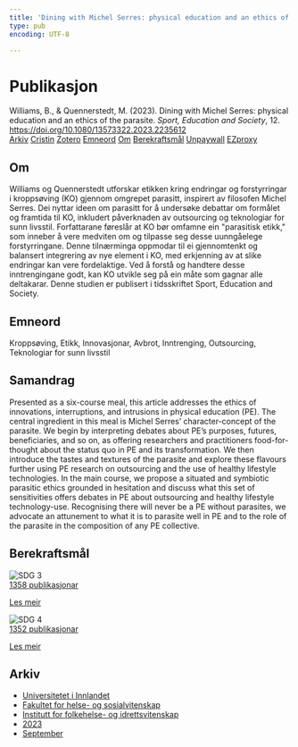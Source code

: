 ```yaml
---
title: 'Dining with Michel Serres: physical education and an ethics of the parasite'
type: pub
encoding: UTF-8

---
```

<h1>Publikasjon</h1>
<article id="csl-bib-container-4RC79AB9" class="csl-bib-container">
  <div class="csl-bib-body"> <div class="csl-entry">Williams, B., &#38; Quennerstedt, M. (2023). Dining with Michel Serres: physical education and an ethics of the parasite. <i>Sport, Education and Society</i>, 12. <a href="https://doi.org/10.1080/13573322.2023.2235612">https://doi.org/10.1080/13573322.2023.2235612</a></div> </div>
  <div class="csl-bib-buttons">
    <a href="#taxonomy-article-4RC79AB9" alt="archive" class="csl-bib-button">Arkiv</a>
    <a href="https://app.cristin.no/results/show.jsf?id=2172484" alt="Cristin" class="csl-bib-button">Cristin</a>
    <a href="http://zotero.org/groups/5881554/items/4RC79AB9" alt="Zotero" class="csl-bib-button">Zotero</a>
    <a href="#keywords-article-4RC79AB9" alt="keywords" class="csl-bib-button">Emneord</a>
    <a href="#about-article-4RC79AB9" alt="about_pub" class="csl-bib-button">Om</a>
    <a href="#sdg-article-4RC79AB9" alt="sdg" class="csl-bib-button">Berekraftsmål</a>
    <a href="https://www.tandfonline.com/doi/pdf/10.1080/13573322.2023.2235612?needAccess=true&amp;role=button" alt="Unpaywall" class="csl-bib-button">Unpaywall</a>
    <a href="https://www.tandfonline.com/doi/pdf/10.1080/13573322.2023.2235612?needAccess=true&amp;role=button" alt="EZproxy" class="csl-bib-button">EZproxy</a>
  </div>
  <div id="csl-bib-meta-container-4RC79AB9"></div>
</article>
<div id="csl-bib-meta-4RC79AB9" class="csl-bib-meta">
  <article id="about-article-4RC79AB9" class="about_pub-article">
    <h1>Om</h1>
    Williams og Quennerstedt utforskar etikken kring endringar og forstyrringar i kroppsøving (KO) gjennom omgrepet parasitt, inspirert av filosofen Michel Serres. Dei nyttar ideen om parasitt for å undersøke debattar om formålet og framtida til KO, inkludert påverknaden av outsourcing og teknologiar for sunn livsstil. Forfattarane føreslår at KO bør omfamne ein "parasitisk etikk," som inneber å vere medviten om og tilpasse seg desse uunngåelege forstyrringane. Denne tilnærminga oppmodar til ei gjennomtenkt og balansert integrering av nye element i KO, med erkjenning av at slike endringar kan vere fordelaktige. Ved å forstå og handtere desse inntrengingane godt, kan KO utvikle seg på ein måte som gagnar alle deltakarar. Denne studien er publisert i tidsskriftet Sport, Education and Society.
  </article>
  <article id="keywords-article-4RC79AB9" class="keywords-article">
    <h1>Emneord</h1>
    Kroppsøving, Etikk, Innovasjonar, Avbrot, Inntrenging, Outsourcing, Teknologiar for sunn livsstil
  </article>
  <article id="abstract-article-4RC79AB9" class="abstract-article">
    <h1>Samandrag</h1>
    Presented as a six-course meal, this article addresses the ethics of innovations, interruptions, and intrusions in physical education (PE). The central ingredient in this meal is Michel Serres’ character-concept of the parasite. We begin by interpreting debates about PE’s purposes, futures, beneficiaries, and so on, as offering researchers and practitioners food-for-thought about the status quo in PE and its transformation. We then introduce the tastes and textures of the parasite and explore these flavours further using PE research on outsourcing and the use of healthy lifestyle technologies. In the main course, we propose a situated and symbiotic parasitic ethics grounded in hesitation and discuss what this set of sensitivities offers debates in PE about outsourcing and healthy lifestyle technology-use. Recognising there will never be a PE without parasites, we advocate an attunement to what it is to parasite well in PE and to the role of the parasite in the composition of any PE collective.
  </article>
  <article id="sdg-article-4RC79AB9" class="sdg-article">
    <h1>Berekraftsmål</h1>
    <div class="sdg-container"><div id="sdg3" class="sdg">
        <img src="{{< params subfolder >}}images/sdg/sdg03_nn.png" class="image" alt="SDG 3">
        <div class="sdg-overlay">
          <a href="{{< params subfolder >}}nn/archive/?sdg=3#archive" class="sdg-publication-count"><span>1358</span> publikasjonar</a>
          <p><a href="https://fn.no/om-fn/fns-baerekraftsmaal/god-helse-og-livskvalitet?lang=nno-NO" class="sdg-read-more">Les meir</a></p>
        </div>
      </div> <div id="sdg4" class="sdg">
        <img src="{{< params subfolder >}}images/sdg/sdg04_nn.png" class="image" alt="SDG 4">
        <div class="sdg-overlay">
          <a href="{{< params subfolder >}}nn/archive/?sdg=4#archive" class="sdg-publication-count"><span>1352</span> publikasjonar</a>
          <p><a href="https://fn.no/om-fn/fns-baerekraftsmaal/god-utdanning?lang=nno-NO" class="sdg-read-more">Les meir</a></p>
        </div>
      </div></div>
  </article>
  <article id="taxonomy-article-4RC79AB9" class="taxonomy-article">
    <h1>Arkiv</h1>
    <ul>
      <li><a href="{{< params subfolder >}}nn/archive/?key=3DCRN523">Universitetet i Innlandet</a></li>
      <li><a href="{{< params subfolder >}}nn/archive/?key=IDKFS3MX">Fakultet for helse- og sosialvitenskap</a></li>
      <li><a href="{{< params subfolder >}}nn/archive/?key=FJXE3Z8X">Institutt for folkehelse- og idrettsvitenskap</a></li>
      <li><a href="{{< params subfolder >}}nn/archive/?key=5HKEZMYN">2023</a></li>
      <li><a href="{{< params subfolder >}}nn/archive/?key=WN3KVKCV">September</a></li>
    </ul>
  </article>
</div>
